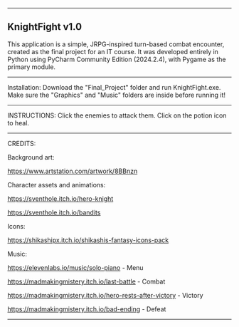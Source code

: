 ------------------------------
KnightFight v1.0
------------------------------

This application is a simple, JRPG-inspired turn-based combat encounter, created as the 
final project for an IT course. It was developed entirely in Python using PyCharm 
Community Edition (2024.2.4), with Pygame as the primary module.

------------------------------

Installation:
Download the "Final_Project" folder and run KnightFight.exe. Make sure the "Graphics" and 
"Music" folders are inside before running it!

------------------------------

INSTRUCTIONS:
Click the enemies to attack them.
Click on the potion icon to heal.

------------------------------

CREDITS:

Background art:

https://www.artstation.com/artwork/8BBnzn

Character assets and animations:

https://sventhole.itch.io/hero-knight

https://sventhole.itch.io/bandits

Icons:

https://shikashipx.itch.io/shikashis-fantasy-icons-pack

Music:

https://elevenlabs.io/music/solo-piano - Menu

https://madmakingmistery.itch.io/last-battle - Combat

https://madmakingmistery.itch.io/hero-rests-after-victory - Victory

https://madmakingmistery.itch.io/bad-ending - Defeat

------------------------------
